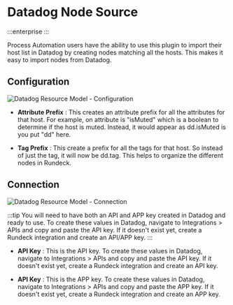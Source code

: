 # Datadog Node Source

:::enterprise
:::

Process Automation users have the ability to use this plugin to import their host list in Datadog by creating nodes matching all the hosts. This makes it easy to import nodes from Datadog.

## Configuration

![Datadog Resource Model - Configuration](~@assets/img/resource-config.png)

- **Attribute Prefix**
: This creates an attribute prefix for all the attributes for that host. For example, on attribute is "isMuted" which is a boolean to determine if the host is muted. Instead, it would appear as dd.isMuted is you put "dd" here.

- **Tag Prefix**
: This create a prefix for all the tags for that host. So instead of just the tag, it will now be dd.tag. This helps to organize the different nodes in Rundeck.

## Connection

![Datadog Resource Model - Connection](~@assets/img/resource-connect.png)

:::tip
You will need to have both an API and APP key created in Datadog and ready to use. To create these values in Datadog, navigate to Integrations > APIs and copy and paste the API key. If it doesn't exist yet, create a Rundeck integration and create an API/APP key.
:::

- **API Key**
: This is the API key. To create these values in Datadog, navigate to Integrations > APIs and copy and paste the API key. If it doesn't exist yet, create a Rundeck integration and create an API key.

- **API Key**
: This is the APP key. To create these values in Datadog, navigate to Integrations > APIs and copy and paste the APP key. If it doesn't exist yet, create a Rundeck integration and create an APP key.
